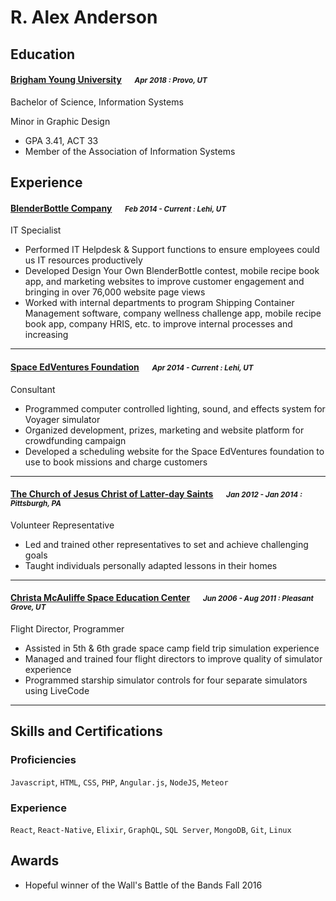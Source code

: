# R. Alex Anderson

## Education
#### [Brigham Young University][byu] &emsp; <small>*Apr 2018 : Provo, UT*</small>

Bachelor of Science, Information Systems

Minor in Graphic Design
* GPA 3.41, ACT 33
* Member of the Association of Information Systems

## Experience
#### [BlenderBottle Company][blenderbottle] &emsp; <small>*Feb 2014 - Current : Lehi, UT*</small>

IT Specialist
* Performed IT Helpdesk & Support functions to ensure employees could us IT resources
productively
* Developed Design Your Own BlenderBottle contest, mobile recipe book app, and marketing
websites to improve customer engagement and bringing in over 76,000 website page views
* Worked with internal departments to program Shipping Container Management software,
company wellness challenge app, mobile recipe book app, company HRIS, etc. to improve internal processes and increasing

----
#### [Space EdVentures Foundation][spaceed] &emsp; <small>*Apr 2014 - Current : Lehi, UT*</small>

Consultant
* Programmed computer controlled lighting, sound, and effects system for Voyager simulator
* Organized development, prizes, marketing and website platform for crowdfunding campaign 
* Developed a scheduling website for the Space EdVentures foundation to use to book missions
and charge customers

----
#### [The Church of Jesus Christ of Latter-day Saints][lds] &emsp; <small>*Jan 2012 - Jan 2014 : Pittsburgh, PA*</small>

Volunteer Representative
* Led and trained other representatives to set and achieve challenging goals 
* Taught individuals personally adapted lessons in their homes

----
#### [Christa McAuliffe Space Education Center][cmsec] &emsp; <small>*Jun 2006 - Aug 2011 : Pleasant Grove, UT*</small>

Flight Director, Programmer
* Assisted in 5th & 6th grade space camp field trip simulation experience
* Managed and trained four flight directors to improve quality of simulator experience
* Programmed starship simulator controls for four separate simulators using LiveCode

----
## Skills and Certifications
### Proficiencies
`Javascript`, `HTML`, `CSS`, `PHP`, `Angular.js`, `NodeJS`, `Meteor`
### Experience
`React`, `React-Native`, `Elixir`, `GraphQL`, `SQL Server`, `MongoDB`, `Git`, `Linux`
## Awards
* Hopeful winner of the Wall's Battle of the Bands Fall 2016


[homepage]: http://ralexanderson.com
[twitter]: https://twitter.com/ralex1993
[twit]: http://cdn-careers.sstatic.net/careers/Img/icon-twitter.png?v=b1bd58ad2034
[byu]: http://byu.edu
[spaceed]: http://farpointstation.weebly.com
[blenderbottle]: http://blenderbottle.com
[lds]: http://lds.org
[cmsec]: http://spacecenter.alpineschools.com
